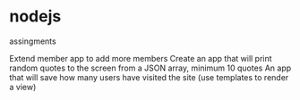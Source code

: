 # nodejs
assingments

Extend member app to add more members
Create an app that will print random quotes to the screen from a JSON array, minimum 10 quotes
An app that will save how many users have visited the site (use templates to render a view)
